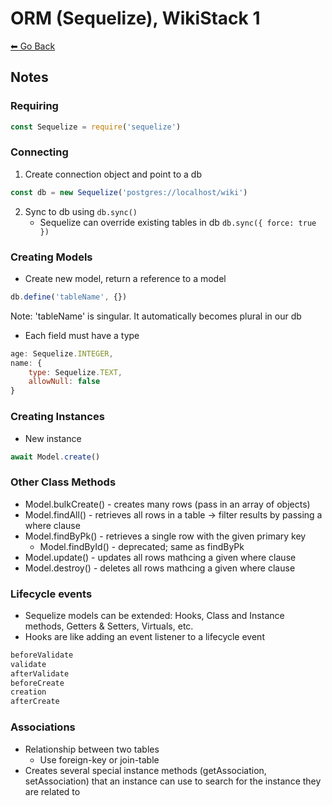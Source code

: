 # ORM (Sequelize), WikiStack 1
[⬅ Go Back](../week2.md)

## **Notes**
### **Requiring**
```Javascript
const Sequelize = require('sequelize')
```

### **Connecting**
1. Create connection object and point to a db
```Javascript
const db = new Sequelize('postgres://localhost/wiki')
```
2. Sync to db using `db.sync()`
    - Sequelize can override existing tables in db `db.sync({ force: true })`

### **Creating Models**
- Create new model, return a reference to a model
```Javascript
db.define('tableName', {})
```
Note:  'tableName' is singular. It automatically becomes plural in our db

- Each field must have a type
```Javascript
age: Sequelize.INTEGER,
name: {
    type: Sequelize.TEXT,
    allowNull: false
}
```

### **Creating Instances**
- New instance
``` Javascript
await Model.create()
```

### **Other Class Methods**
- Model.bulkCreate() - creates many rows (pass in an array of objects)
- Model.findAll() - retrieves all rows in a table -> filter results by passing a where clause
- Model.findByPk() - retrieves a single row with the given primary key
    - Model.findById() - deprecated; same as findByPk
- Model.update() - updates all rows mathcing a given where clause
- Model.destroy() - deletes all rows mathcing a given where clause

### **Lifecycle events**
- Sequelize models can be extended: Hooks, Class and Instance methods, Getters & Setters, Virtuals, etc.
- Hooks are like adding an event listener to a lifecycle event

```Javascript
beforeValidate
validate
afterValidate
beforeCreate
creation
afterCreate
```

### **Associations**
- Relationship between two tables
    - Use foreign-key or join-table
- Creates several special instance methods (getAssociation, setAssociation) that an instance can use to search for the instance they are related to